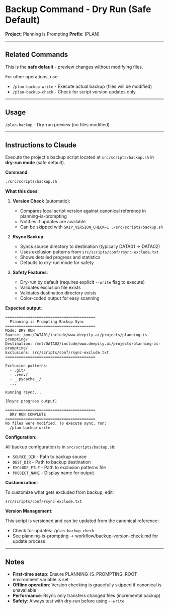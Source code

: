 # Backup Command - Dry Run (Safe Default)

**Project**: Planning is Prompting
**Prefix**: [PLAN]

---

## Related Commands

This is the **safe default** - preview changes without modifying files.

For other operations, use:
- `/plan-backup-write` - Execute actual backup (files will be modified)
- `/plan-backup-check` - Check for script version updates only

---

## Usage

`/plan-backup` - Dry-run preview (no files modified)

---

## Instructions to Claude

Execute the project's backup script located at `src/scripts/backup.sh` in **dry-run mode** (safe default).

**Command**:
```bash
./src/scripts/backup.sh
```

**What this does**:

1. **Version Check** (automatic):
   - Compares local script version against canonical reference in planning-is-prompting
   - Notifies if updates are available
   - Can be skipped with `SKIP_VERSION_CHECK=1 ./src/scripts/backup.sh`

2. **Rsync Backup**:
   - Syncs source directory to destination (typically DATA01 → DATA02)
   - Uses exclusion patterns from `src/scripts/conf/rsync-exclude.txt`
   - Shows detailed progress and statistics
   - Defaults to dry-run mode for safety

3. **Safety Features**:
   - Dry-run by default (requires explicit `--write` flag to execute)
   - Validates exclusion file exists
   - Validates destination directory exists
   - Color-coded output for easy scanning

**Expected output**:

```
========================================
  Planning is Prompting Backup Sync
========================================
Mode: DRY RUN
Source: /mnt/DATA01/include/www.deepily.ai/projects/planning-is-prompting/
Destination: /mnt/DATA02/include/www.deepily.ai/projects/planning-is-prompting/
Exclusions: src/scripts/conf/rsync-exclude.txt
========================================

Exclusion patterns:
  - .git/
  - .venv/
  - __pycache__/
  ...

Running rsync...

[Rsync progress output]

========================================
  DRY RUN COMPLETE
========================================
No files were modified. To execute sync, run:
  /plan-backup-write
```

**Configuration**:

All backup configuration is in `src/scripts/backup.sh`:
- `SOURCE_DIR` - Path to backup source
- `DEST_DIR` - Path to backup destination
- `EXCLUDE_FILE` - Path to exclusion patterns file
- `PROJECT_NAME` - Display name for output

**Customization**:

To customize what gets excluded from backup, edit:
```
src/scripts/conf/rsync-exclude.txt
```

**Version Management**:

This script is versioned and can be updated from the canonical reference:
- Check for updates: `/plan-backup-check`
- See planning-is-prompting → workflow/backup-version-check.md for update process

---

## Notes

- **First-time setup**: Ensure PLANNING_IS_PROMPTING_ROOT environment variable is set
- **Offline operation**: Version checking is gracefully skipped if canonical is unavailable
- **Performance**: Rsync only transfers changed files (incremental backup)
- **Safety**: Always test with dry-run before using `--write`
